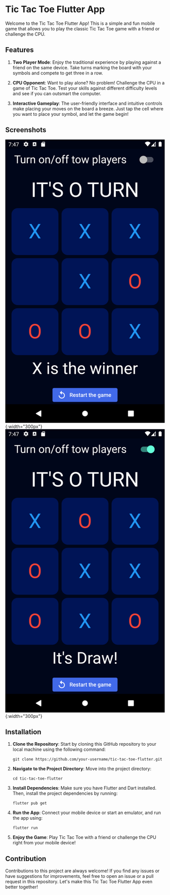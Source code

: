 # Tic Tac Toe Flutter App

Welcome to the Tic Tac Toe Flutter App! This is a simple and fun mobile game that allows you to play the classic Tic Tac Toe game with a friend or challenge the CPU.

## Features

1. **Two Player Mode**: Enjoy the traditional experience by playing against a friend on the same device. Take turns marking the board with your symbols and compete to get three in a row.

2. **CPU Opponent**: Want to play alone? No problem! Challenge the CPU in a game of Tic Tac Toe. Test your skills against different difficulty levels and see if you can outsmart the computer.

3. **Interactive Gameplay**: The user-friendly interface and intuitive controls make placing your moves on the board a breeze. Just tap the cell where you want to place your symbol, and let the game begin!

## Screenshots

![Screenshot 1](screen%20shots/1.png){:width="300px"}
![Screenshot 2](screen%20shots/2.png){:width="300px"}

## Installation

1. **Clone the Repository**: Start by cloning this GitHub repository to your local machine using the following command:
   ```
   git clone https://github.com/your-username/tic-tac-toe-flutter.git
   ```

2. **Navigate to the Project Directory**: Move into the project directory:
   ```
   cd tic-tac-toe-flutter
   ```

3. **Install Dependencies**: Make sure you have Flutter and Dart installed. Then, install the project dependencies by running:
   ```
   flutter pub get
   ```

4. **Run the App**: Connect your mobile device or start an emulator, and run the app using:
   ```
   flutter run
   ```

5. **Enjoy the Game**: Play Tic Tac Toe with a friend or challenge the CPU right from your mobile device!

## Contribution

Contributions to this project are always welcome! If you find any issues or have suggestions for improvements, feel free to open an issue or a pull request in this repository. Let's make this Tic Tac Toe Flutter App even better together!
